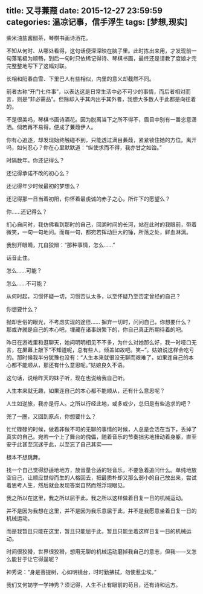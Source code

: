 title: 又寻蒹葭 
date: 2015-12-27 23:59:59
categories: 温凉记事，信手浮生
tags: [梦想,现实]
---

柴米油盐酱醋茶，琴棋书画诗酒花。

不知从何时、从哪处看得，这句话便深深映在脑子里。此时拣出来用，才发现前一句落笔极为顺畅，到后一句时只依稀记得诗、琴棋书画，最终还是请教了度娘才完完整整地写下了这幅对联。

长相和阳春白雪、下里巴人有些相似，内里的意义却截然不同。<!-- more -->

前者古称“开门七件事”，以表达这是日常生活中必不可少的事情，而后者相对而言，则是“非必需品”。但除却入乎其内出乎其外者，我想大多数人于此都是向往着的。

不是很美吗，琴棋书画诗酒花。因为脱离当下之所不得不，眉目中别有一番恣意潇洒。倘若再不易得，便成了蒹葭伊人。

你有心追逐，却发现始终触碰不到，只能透过满目蒹葭，紧紧锁住她的方位。离开吗，如何忍心？你在心里默默道：“纵使求而不得，我亦甘之如饴。”

时隔数年。你还记得么？

还记得承诺不改的初心么？ 

<!-- more -->

还记得年少时候最初的梦想么？	

还记得那一日当着初阳，你怀着最虔诚的赤子之心，所许下的愿望么？

你……还记得么？

扪心自问时，我仿佛看到那时的自己，回溯时间的长河，站在此时的我眼前，带着微笑，一句一句地问。而每一句，都宛若挥动巨大的锤，所落之处，鲜血淋漓。

我别开眼睛，兀自狡辩：“那种事情，怎么……”

话音止住。

怎么……可能？

怎么……不可能？

从何时起，习惯怀疑一切，习惯否认太多，以至怀疑乃至否定曾经的自己？

你想要什么？

抛却世俗的眼光，不考虑实现的途径……	摒弃一切时，问问自己，你想要什么？那或许就是自己的本心吧，埋藏在诸事纷繁下的，你自己真正所期待着的吧。

昨日在游戏里和逛聊天，她问明明相见不不多，为什么对她那么好，我一时哑口无言，在屏幕上敲下“不知道呢，总有些人，倾盖如故吧。笑~”。姑娘说这样会吃亏的。那时候我半分犹豫也没有：“人生本来就很没无聊而艰难了，如果连自己的本心都不能顺从，那还有什么意思呢。”姑娘良久不语。	

这句话，说给昨天的妹子听，现在也说给我自己听。

人生本来就无趣，如果连自己的本心都不能顺从，还有什么意思呢？

人生如逆旅，我亦是行人。之所以行经此地，或多或少，总归是有些追求的吧？

兜了一圈，又回到原点，你想要什么？

忙忙碌碌的时候，做着非做不可的无聊的事情的时候，人总是会活在当下，丢掉了真实的自己。宛若一个上了舞台的傀儡，随着音乐的节奏拙劣地扭动着身躯，直至安于此甚至沉迷于此，以至忘了自己其实——

根本不想跳舞。

找一个自己觉得舒适地地方，放音量合适的轻音乐，不要急着追问什么。单纯地放空自己，让顺应世俗而生的人格回去，把最质朴却又那么弱小的自己放出来，尝试着思考人生，然后就会发现答案自然而然浮现眼见。

我之所以在这里，我之所以屈于此，我之所以这样做着日复一日的机械运动。

并不是因为我想在这里，并不是因为我乐意屈于此，并不是我愿意坐着日复一日的机械运动。

而是我暂且只能在这里，暂且只能屈于此，暂且只能坐着这样日复一日的机械运动。

时间很狡猾，世界很狡猾，想用无聊的机械运动磨掉我自己的意志，但我——又怎么能甘于让它得逞呢？

神秀说：“身是菩提树，心如明镜台，时时勤拂拭，勿使惹尘埃。” 

我们又何妨学一学神秀？须记得，人生不止有眼前的苟且，还有诗和远方。